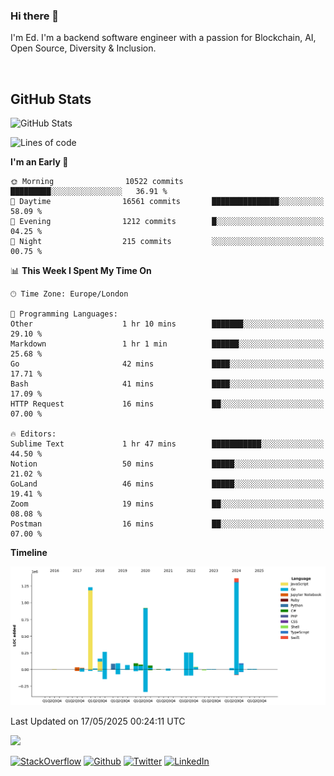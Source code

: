 ### Hi there 👋
 I'm Ed. I'm a backend software engineer with a passion for Blockchain, AI, Open Source, Diversity & Inclusion.

<br />

<h2>GitHub Stats</h2>
<p><img src="https://github-readme-stats.vercel.app/api?username=echarrod&amp;show_icons=true" alt="GitHub Stats"></p>

<!--START_SECTION:waka-->
![Lines of code](https://img.shields.io/badge/From%20Hello%20World%20I%27ve%20Written-5.2%20million%20lines%20of%20code-blue)

**I'm an Early 🐤** 

```text
🌞 Morning                10522 commits       █████████░░░░░░░░░░░░░░░░   36.91 % 
🌆 Daytime                16561 commits       ███████████████░░░░░░░░░░   58.09 % 
🌃 Evening                1212 commits        █░░░░░░░░░░░░░░░░░░░░░░░░   04.25 % 
🌙 Night                  215 commits         ░░░░░░░░░░░░░░░░░░░░░░░░░   00.75 % 
```


📊 **This Week I Spent My Time On** 

```text
🕑︎ Time Zone: Europe/London

💬 Programming Languages: 
Other                    1 hr 10 mins        ███████░░░░░░░░░░░░░░░░░░   29.10 % 
Markdown                 1 hr 1 min          ██████░░░░░░░░░░░░░░░░░░░   25.68 % 
Go                       42 mins             ████░░░░░░░░░░░░░░░░░░░░░   17.71 % 
Bash                     41 mins             ████░░░░░░░░░░░░░░░░░░░░░   17.09 % 
HTTP Request             16 mins             ██░░░░░░░░░░░░░░░░░░░░░░░   07.00 % 

🔥 Editors: 
Sublime Text             1 hr 47 mins        ███████████░░░░░░░░░░░░░░   44.50 % 
Notion                   50 mins             █████░░░░░░░░░░░░░░░░░░░░   21.02 % 
GoLand                   46 mins             █████░░░░░░░░░░░░░░░░░░░░   19.41 % 
Zoom                     19 mins             ██░░░░░░░░░░░░░░░░░░░░░░░   08.08 % 
Postman                  16 mins             ██░░░░░░░░░░░░░░░░░░░░░░░   07.00 % 
```

**Timeline**

![Lines of Code chart](https://raw.githubusercontent.com/echarrod/echarrod/main/assets/bar_graph.png)


 Last Updated on 17/05/2025 00:24:11 UTC
<!--END_SECTION:waka-->

![](https://komarev.com/ghpvc/?username=echarrod)

<p>
<a href="https://stackoverflow.com/users/1014632/ech" target="_blank"><img alt="StackOverflow" src="https://img.shields.io/badge/-Stackoverflow-FE7A16?style=for-the-badge&logo=stack-overflow&logoColor=white" /></a> 
<a href="https://github.com/echarrod" target="_blank"><img alt="Github" src="https://img.shields.io/badge/GitHub-%2312100E.svg?&style=for-the-badge&logo=Github&logoColor=white" /></a> 
<a href="https://twitter.com/e_harrod" target="_blank"><img alt="Twitter" src="https://img.shields.io/badge/twitter-%231DA1F2.svg?&style=for-the-badge&logo=twitter&logoColor=white" /></a> 
<a href="https://www.linkedin.com/in/ed-harrod" target="_blank"><img alt="LinkedIn" src="https://img.shields.io/badge/linkedin-%230077B5.svg?&style=for-the-badge&logo=linkedin&logoColor=white" /></a>
